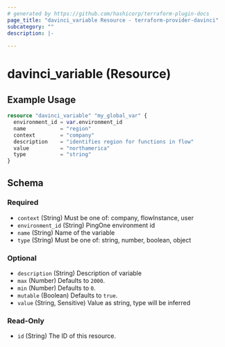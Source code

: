 ```yaml
---
# generated by https://github.com/hashicorp/terraform-plugin-docs
page_title: "davinci_variable Resource - terraform-provider-davinci"
subcategory: ""
description: |-
  
---
```


# davinci_variable (Resource)



## Example Usage

```terraform
resource "davinci_variable" "my_global_var" {
  environment_id = var.environment_id
  name           = "region"
  context        = "company"
  description    = "identifies region for functions in flow"
  value          = "northamerica"
  type           = "string"
}
```

<!-- schema generated by tfplugindocs -->
## Schema

### Required

- `context` (String) Must be one of: company, flowInstance, user
- `environment_id` (String) PingOne environment id
- `name` (String) Name of the variable
- `type` (String) Must be one of: string, number, boolean, object

### Optional

- `description` (String) Description of variable
- `max` (Number) Defaults to `2000`.
- `min` (Number) Defaults to `0`.
- `mutable` (Boolean) Defaults to `true`.
- `value` (String, Sensitive) Value as string, type will be inferred

### Read-Only

- `id` (String) The ID of this resource.


